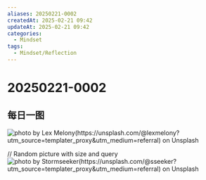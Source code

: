 ```yaml
---
aliases: 20250221-0002
createdAt: 2025-02-21 09:42
updateAt: 2025-02-21 09:42
categories:
  - Mindset
tags:
  - Mindset/Reflection
---
```

# 20250221-0002


## 每日一图
![photo by Lex Melony(https://unsplash.com/@lexmelony?utm_source=templater_proxy&utm_medium=referral) on Unsplash](https://images.unsplash.com/photo-1629971459025-2c73de204a6d?crop=entropy&cs=srgb&fm=jpg&ixid=M3w2NDU1OTF8MHwxfHJhbmRvbXx8fHx8fHx8fDE3NDAxMDIxNTF8&ixlib=rb-4.0.3&q=85&w=800&h=600)

// Random picture with size and query
![photo by Stormseeker(https://unsplash.com/@sseeker?utm_source=templater_proxy&utm_medium=referral) on Unsplash](https://images.unsplash.com/photo-1500099817043-86d46000d58f?crop=entropy&cs=srgb&fm=jpg&ixid=M3w2NDU1OTF8MHwxfHJhbmRvbXx8fHx8fHx8fDE3NDAxMDIxNTF8&ixlib=rb-4.0.3&q=85&w=800&h=800)
